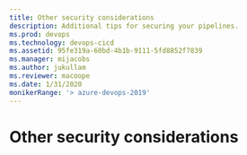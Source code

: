 ```yaml
---
title: Other security considerations
description: Additional tips for securing your pipelines.
ms.prod: devops
ms.technology: devops-cicd
ms.assetid: 95fe319a-60bd-4b1b-9111-5fd8852f7839
ms.manager: mijacobs
ms.author: jukullam
ms.reviewer: macoope
ms.date: 1/31/2020
monikerRange: '> azure-devops-2019'
---
```


# Other security considerations
